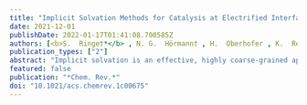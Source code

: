 ```yaml
---
title: "Implicit Solvation Methods for Catalysis at Electrified Interfaces"
date: 2021-12-01
publishDate: 2022-01-17T01:41:08.700585Z
authors: [<b>S.  Ringe†*</b> , N. G.  Hörmann† , H.  Oberhofer , K.  Reuter* ]
publication_types: ["2"]
abstract: "Implicit solvation is an effective, highly coarse-grained approach in atomic-scale simulations to account for a surrounding liquid electrolyte on the level of a continuous polarizable medium. Originating in molecular chemistry with finite solutes, implicit solvation techniques are now increasingly used in the context of first-principles modeling of electrochemistry and electrocatalysis at extended (often metallic) electrodes. The prevalent ansatz to model the latter electrodes and the reactive surface chemistry at them through slabs in periodic boundary condition supercells brings its specific challenges. Foremost this concerns the difficulty of describing the entire double layer forming at the electrified solid-liquid interface (SLI) within supercell sizes tractable by commonly employed density functional theory (DFT). We review liquid solvation methodology from this specific application angle, highlighting in particular its use in the widespread ab initio thermodynamics approach to surface catalysis. Notably, implicit solvation can be employed to mimic a polarization of the electrode's electronic density under the applied potential and the concomitant capacitive charging of the entire double layer beyond the limitations of the employed DFT supercell. Most critical for continuing advances of this effective methodology for the SLI context is the lack of pertinent (experimental or high-level theoretical) reference data needed for parametrization."
featured: false
publication: "*Chem. Rev.*"
doi: "10.1021/acs.chemrev.1c00675"
---
```


